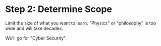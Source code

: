 # Step 2: Determine Scope

Limit the size of what you want to learn. "Physics" or "philosophy" is too wide and will take decades.

We'll go for "Cyber Security".
